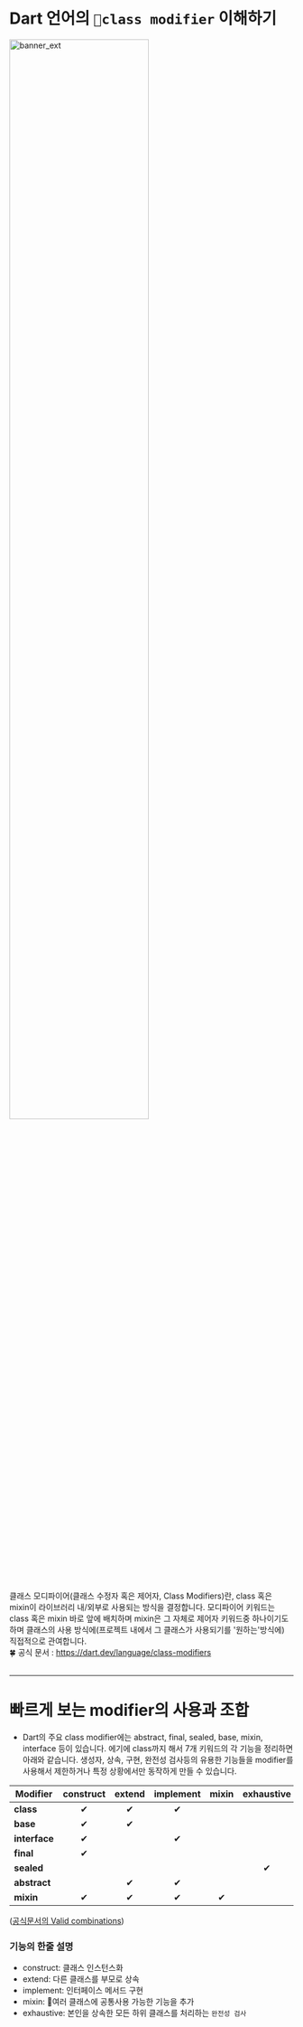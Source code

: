 # Dart 언어의 `class modifier` 이해하기
<img src="https://github.com/user-attachments/assets/fa72a18f-cec1-43f1-ab4f-d3623e1e30bb" width="70%" alt="banner_ext" align="center"/>

클래스 모디파이어(클래스 수정자 혹은 제어자, Class Modifiers)란, class 혹은 mixin이 라이브러리 내/외부로 사용되는 방식을 결정합니다.
모디파이어 키워드는 class 혹은 mixin 바로 앞에 배치하며 mixin은 그 자체로 제어자 키워드중 하나이기도 하며
클래스의 사용 방식에(프로젝트 내에서 그 클래스가 사용되기를 '원하는'방식에) 직접적으로 관여합니다.
</br>
🍀 공식 문서 : https://dart.dev/language/class-modifiers
</br>
</br>

---

# 빠르게 보는 modifier의 사용과 조합
- Dart의 주요 class modifier에는 abstract, final, sealed, base, mixin, interface 등이 있습니다.
 에기에 class까지 해서 7개 키워드의 각 기능을 정리하면 아래와 같습니다.
생성자, 상속, 구현, 완전성 검사등의 유용한 기능들을 modifier를 사용해서 제한하거나 특정 상황에서만 동작하게 만들 수 있습니다.

| Modifier     | construct | extend | implement | mixin | exhaustive |
|--------------|:--------:|:------:|:--------:|:-----:|:---------:|
| **class**    |    ✔     |     ✔  |      ✔  |       |           |
| **base**     |    ✔     |   ✔    |         |       |           |
| **interface**|    ✔     |        |    ✔    |       |           |
| **final**    |    ✔     |        |         |       |           |
| **sealed**   |          |        |         |       |     ✔     |
| **abstract** |          |   ✔    |   ✔     |       |           |
| **mixin**    |    ✔     |     ✔  |     ✔   |     ✔ |           |

([공식문서의 Valid combinations](https://dart.dev/language/modifier-reference))

### 기능의 한줄 설명 
- construct: 클래스 인스턴스화
- extend: 다른 클래스를 부모로 상속
- implement: 인터페이스 메서드 구현
- mixin: 여러 클래스에 공통사용 가능한 기능을 추가
- exhaustive: 본인을 상속한 모든 하위 클래스를 처리하는 `완전성 검사`
